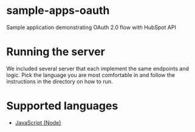 # sample-apps-oauth
Sample application demonstrating OAuth 2.0 flow with HubSpot API


# Running the server

We included several server that each implement the same endpoints and logic.
Pick the language you are most comfortable in and follow the instructions in the directory on how to run.

# Supported languages

* [JavaScript (Node)](node/README.md)
